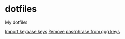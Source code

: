 # dotfiles
My dotfiles

[Import keybase keys](https://www.elliotblackburn.com/importing-pgp-keys-from-keybase-into-gpg/)
[Remove passphrase from gpg keys](https://unix.stackexchange.com/a/550538)
